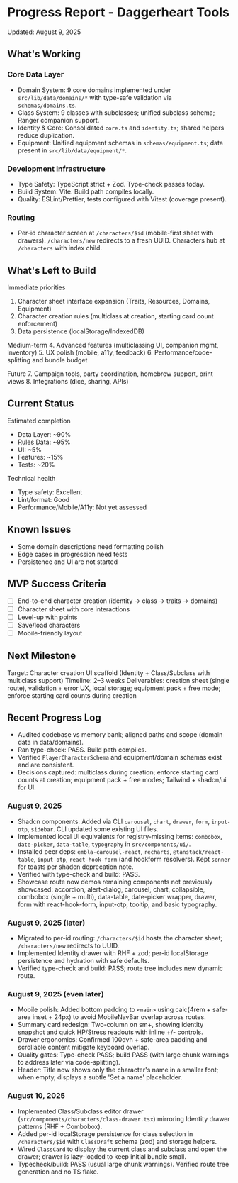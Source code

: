 # Progress Report - Daggerheart Tools

Updated: August 9, 2025

## What's Working

### Core Data Layer

- Domain System: 9 core domains implemented under `src/lib/data/domains/*` with type-safe validation via `schemas/domains.ts`.
- Class System: 9 classes with subclasses; unified subclass schema; Ranger companion support.
- Identity & Core: Consolidated `core.ts` and `identity.ts`; shared helpers reduce duplication.
- Equipment: Unified equipment schemas in `schemas/equipment.ts`; data present in `src/lib/data/equipment/*`.

### Development Infrastructure

- Type Safety: TypeScript strict + Zod. Type-check passes today.
- Build System: Vite. Build path compiles locally.
- Quality: ESLint/Prettier, tests configured with Vitest (coverage present).

### Routing

- Per-id character screen at `/characters/$id` (mobile-first sheet with drawers). `/characters/new` redirects to a fresh UUID. Characters hub at `/characters` with index child.

## What's Left to Build

Immediate priorities

1. Character sheet interface expansion (Traits, Resources, Domains, Equipment)
2. Character creation rules (multiclass at creation, starting card count enforcement)
3. Data persistence (localStorage/IndexedDB)

Medium-term 4. Advanced features (multiclassing UI, companion mgmt, inventory) 5. UX polish (mobile, a11y, feedback) 6. Performance/code-splitting and bundle budget

Future 7. Campaign tools, party coordination, homebrew support, print views 8. Integrations (dice, sharing, APIs)

## Current Status

Estimated completion

- Data Layer: ~90%
- Rules Data: ~95%
- UI: ~5%
- Features: ~15%
- Tests: ~20%

Technical health

- Type safety: Excellent
- Lint/format: Good
- Performance/Mobile/A11y: Not yet assessed

## Known Issues

- Some domain descriptions need formatting polish
- Edge cases in progression need tests
- Persistence and UI are not started

## MVP Success Criteria

- [ ] End-to-end character creation (identity → class → traits → domains)
- [ ] Character sheet with core interactions
- [ ] Level-up with points
- [ ] Save/load characters
- [ ] Mobile-friendly layout

## Next Milestone

Target: Character creation UI scaffold (Identity + Class/Subclass with multiclass support)
Timeline: 2–3 weeks
Deliverables: creation sheet (single route), validation + error UX, local storage; equipment pack + free mode; enforce starting card counts during creation

## Recent Progress Log

- Audited codebase vs memory bank; aligned paths and scope (domain data in data/domains).
- Ran type-check: PASS. Build path compiles.
- Verified `PlayerCharacterSchema` and equipment/domain schemas exist and are consistent.
- Decisions captured: multiclass during creation; enforce starting card counts at creation; equipment pack + free modes; Tailwind + shadcn/ui for UI.

### August 9, 2025

- Shadcn components: Added via CLI `carousel`, `chart`, `drawer`, `form`, `input-otp`, `sidebar`. CLI updated some existing UI files.
- Implemented local UI equivalents for registry-missing items: `combobox`, `date-picker`, `data-table`, `typography` in `src/components/ui/`.
- Installed peer deps: `embla-carousel-react`, `recharts`, `@tanstack/react-table`, `input-otp`, `react-hook-form` (and hookform resolvers). Kept `sonner` for toasts per shadcn deprecation note.
- Verified with type-check and build: PASS.
- Showcase route now demos remaining components not previously showcased: accordion, alert-dialog, carousel, chart, collapsible, combobox (single + multi), data-table, date-picker wrapper, drawer, form with react-hook-form, input-otp, tooltip, and basic typography.

### August 9, 2025 (later)

- Migrated to per-id routing: `/characters/$id` hosts the character sheet; `/characters/new` redirects to UUID.
- Implemented Identity drawer with RHF + zod; per-id localStorage persistence and hydration with safe defaults.
- Verified type-check and build: PASS; route tree includes new dynamic route.

### August 9, 2025 (even later)

- Mobile polish: Added bottom padding to `<main>` using calc(4rem + safe-area inset + 24px) to avoid MobileNavBar overlap across routes.
- Summary card redesign: Two-column on sm+, showing identity snapshot and quick HP/Stress readouts with inline +/- controls.
- Drawer ergonomics: Confirmed 100dvh + safe-area padding and scrollable content mitigate keyboard overlap.
- Quality gates: Type-check PASS; build PASS (with large chunk warnings to address later via code-splitting).
- Header: Title now shows only the character's name in a smaller font; when empty, displays a subtle 'Set a name' placeholder.

### August 10, 2025

- Implemented Class/Subclass editor drawer (`src/components/characters/class-drawer.tsx`) mirroring Identity drawer patterns (RHF + Combobox).
- Added per-id localStorage persistence for class selection in `/characters/$id` with `ClassDraft` schema (zod) and storage helpers.
- Wired `ClassCard` to display the current class and subclass and open the drawer; drawer is lazy-loaded to keep initial bundle small.
- Typecheck/build: PASS (usual large chunk warnings). Verified route tree generation and no TS flake.
